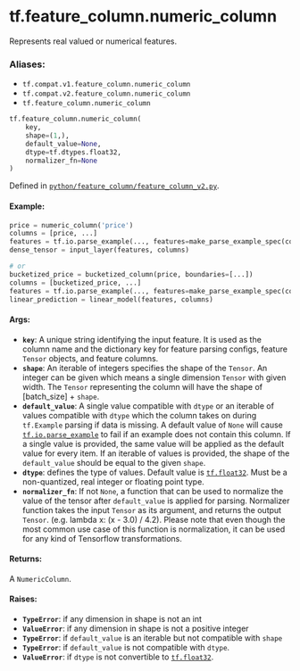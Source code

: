 <div itemscope itemtype="http://developers.google.com/ReferenceObject">
<meta itemprop="name" content="tf.feature_column.numeric_column" />
<meta itemprop="path" content="Stable" />
</div>

# tf.feature_column.numeric_column

Represents real valued or numerical features.

### Aliases:

* `tf.compat.v1.feature_column.numeric_column`
* `tf.compat.v2.feature_column.numeric_column`
* `tf.feature_column.numeric_column`

``` python
tf.feature_column.numeric_column(
    key,
    shape=(1,),
    default_value=None,
    dtype=tf.dtypes.float32,
    normalizer_fn=None
)
```



Defined in [`python/feature_column/feature_column_v2.py`](/code/stable/tensorflow/python/feature_column/feature_column_v2.py).

<!-- Placeholder for "Used in" -->


#### Example:



```python
price = numeric_column('price')
columns = [price, ...]
features = tf.io.parse_example(..., features=make_parse_example_spec(columns))
dense_tensor = input_layer(features, columns)

# or
bucketized_price = bucketized_column(price, boundaries=[...])
columns = [bucketized_price, ...]
features = tf.io.parse_example(..., features=make_parse_example_spec(columns))
linear_prediction = linear_model(features, columns)
```

#### Args:


* <b>`key`</b>: A unique string identifying the input feature. It is used as the
  column name and the dictionary key for feature parsing configs, feature
  `Tensor` objects, and feature columns.
* <b>`shape`</b>: An iterable of integers specifies the shape of the `Tensor`. An
  integer can be given which means a single dimension `Tensor` with given
  width. The `Tensor` representing the column will have the shape of
  [batch_size] + `shape`.
* <b>`default_value`</b>: A single value compatible with `dtype` or an iterable of
  values compatible with `dtype` which the column takes on during
  `tf.Example` parsing if data is missing. A default value of `None` will
  cause <a href="../../tf/io/parse_example.md"><code>tf.io.parse_example</code></a> to fail if an example does not contain this
  column. If a single value is provided, the same value will be applied as
  the default value for every item. If an iterable of values is provided,
  the shape of the `default_value` should be equal to the given `shape`.
* <b>`dtype`</b>: defines the type of values. Default value is <a href="../../tf.md#float32"><code>tf.float32</code></a>. Must be a
  non-quantized, real integer or floating point type.
* <b>`normalizer_fn`</b>: If not `None`, a function that can be used to normalize the
  value of the tensor after `default_value` is applied for parsing.
  Normalizer function takes the input `Tensor` as its argument, and returns
  the output `Tensor`. (e.g. lambda x: (x - 3.0) / 4.2). Please note that
  even though the most common use case of this function is normalization, it
  can be used for any kind of Tensorflow transformations.


#### Returns:

A `NumericColumn`.



#### Raises:


* <b>`TypeError`</b>: if any dimension in shape is not an int
* <b>`ValueError`</b>: if any dimension in shape is not a positive integer
* <b>`TypeError`</b>: if `default_value` is an iterable but not compatible with `shape`
* <b>`TypeError`</b>: if `default_value` is not compatible with `dtype`.
* <b>`ValueError`</b>: if `dtype` is not convertible to <a href="../../tf.md#float32"><code>tf.float32</code></a>.
